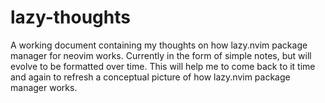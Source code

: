 # lazy-thoughts
A working document containing my thoughts on how lazy.nvim package manager for neovim works. Currently in the form of simple notes, but will evolve to be formatted over time.
This will help me to come back to it time and again to refresh a conceptual picture of how lazy.nvim package manager works.
